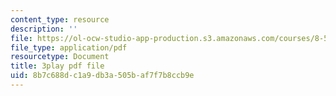 ```yaml
---
content_type: resource
description: ''
file: https://ol-ocw-studio-app-production.s3.amazonaws.com/courses/8-591j-systems-biology-fall-2014/8b7c688dc1a9db3a505baf7f7b8ccb9e_TuXFwKrWQg8.pdf
file_type: application/pdf
resourcetype: Document
title: 3play pdf file
uid: 8b7c688d-c1a9-db3a-505b-af7f7b8ccb9e
---
```

